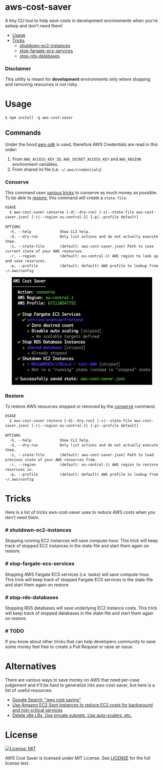 aws-cost-saver
=======================

A tiny CLI tool to help save costs in development environments when you're asleep and don't need them!

* [Usage](#usage)
* [Tricks](#tricks)
  * [shutdown-ec2-instances](#-shutdown-ec2-instances)
  * [stop-fargate-ecs-services](#-stop-fargate-ecs-services)
  * [stop-rds-databases](#-stop-rds-databases)

### Disclaimer
This utility is meant for **development** environments only where stopping and removing resources is not risky.

# Usage
```sh-session
$ npm install -g aws-cost-saver
```
## Commands
Under the hood [aws-sdk](https://github.com/aws/aws-sdk-js) is used, therefore AWS Credentials are read in this order:
1. From `AWS_ACCESS_KEY_ID`, `AWS_SECRET_ACCESS_KEY` and `AWS_REGION` environment variables.
2. From shared ini file (i.e. `~/.aws/credentials`)

### Conserve

This command uses [various tricks](#tricks) to conserve as much money as possible. To be able to [restore](#restore), this command will create a `state-file`.

```
USAGE
  $ aws-cost-saver conserve [-d|--dry-run] [-s|--state-file aws-cost-saver.json] [-r|--region eu-central-1] [-p|--profile default]

OPTIONS
  -h, --help             Show CLI help.
  -d, --dry-run          Only list actions and do not actually execute them.
  -s, --state-file       (default: aws-cost-saver.json) Path to save current state of your AWS resources.
  -r, --region           (default: eu-central-1) AWS region to look up and save resoruces.
  -p, --profile          (default: default) AWS profile to lookup from ~/.aws/config
```

<p align="center">
  <img width="460" src="./assets/example-screenshot.png" />
</p>

### Restore

To restore AWS resources stopped or removed by the [conserve](#conserve) command.

```
USAGE
  $ aws-cost-saver restore [-d|--dry-run] [-s|--state-file aws-cost-saver.json] [-r|--region eu-central-1] [-p|--profile default]

OPTIONS
  -h, --help             Show CLI help.
  -d, --dry-run          Only list actions and do not actually execute them.
  -s, --state-file       (default: aws-cost-saver.json) Path to load previous state of your AWS resources from.
  -r, --region           (default: eu-central-1) AWS region to restore resoruces in.
  -p, --profile          (default: default) AWS profile to lookup from ~/.aws/config
```

# Tricks
Here is a list of tricks aws-cost-saver uses to reduce AWS costs when you don't need them.

### # shutdown-ec2-instances
Stopping running EC2 instances will save compute-hour. This trick will keep track of stopped EC2 instances in the state-file and start them again on restore.

### # stop-fargate-ecs-services
Stopping AWS Fargate ECS services (i.e. tasks) will save compute-hour. This trick will keep track of stopped Fargate ECS services in the state-file and start them again on restore.

### # stop-rds-databases
Stopping RDS databases will save underlying EC2 instance costs. This trick will keep track of stopped databases in the state-file and start them again on restore.

### # TODO
If you know about other tricks that can help developers community to save some money feel free to create a Pull Request or raise an issue.

# Alternatives
There are various ways to save money on AWS that need per-case judgement and it'll be hard to generalize into aws-cost-saver, but here is a list of useful resources:
* [Google Search: "aws cost saving"](https://lmgtfy.com/?q=aws+cost+saving)
* [Use Amazon EC2 Spot Instances to reduce EC2 costs for background and non-critical services](https://www.youtube.com/watch?v=7q5AeoKsGJw)
* [Delete idle LBs, Use private subnets, Use auto-scalers, etc.](https://medium.com/@george_51059/reduce-aws-costs-74ef79f4f348)

# License
[![License: MIT](https://img.shields.io/badge/License-MIT-green.svg)](https://opensource.org/licenses/MIT)  

AWS Cost Saver is licensed under MIT License. See [LICENSE](LICENSE) for the full license text.
